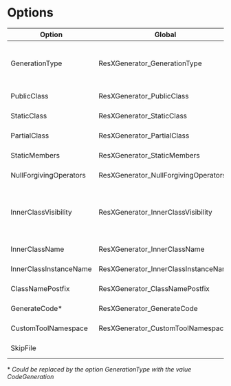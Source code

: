 # Options

|Option|Global|Accepted values          |Compatibilty  |
|------|------|-------------------------|--------------|
|GenerationType|ResXGenerator_GenerationType|- **ResourceManager**</br>- CodeGeneration</br>- StringLocalizer</br>- SameAsOuter|All|
|PublicClass|ResXGenerator_PublicClass|- true<br>- **false**|All|
|StaticClass|ResXGenerator_StaticClass|- **true**<br>- false|All|
|PartialClass|ResXGenerator_PartialClass|- true<br>- **false**|All except StringLocalizer|
|StaticMembers|ResXGenerator_StaticMembers|- **true**<br>- false|All except StringLocalizer|
|NullForgivingOperators|ResXGenerator_NullForgivingOperators|- true<br>- **false**|All except StringLocalizer|
|InnerClassVisibility|ResXGenerator_InnerClassVisibility|-public<br>- internal<br>- private<br>- protected<br>-  sameasouter<br>- **notgenerated**|All except StringLocalizer|
|InnerClassName|ResXGenerator_InnerClassName|Any valid C# identifier|
|InnerClassInstanceName|ResXGenerator_InnerClassInstanceName|Any valid C# identifier|
|ClassNamePostfix|ResXGenerator_ClassNamePostfix|Any valid C# identifier|All except StringLocalizer|
|GenerateCode*|ResXGenerator_GenerateCode|- true<br>- **false**|All except StringLocalizer|
|CustomToolNamespace|ResXGenerator_CustomToolNamespace|Any valid C# namespace|All except StringLocalizer|
|SkipFile| |- true<br>- **false**|All|

\* *Could be replaced by the option GenerationType with the value CodeGeneration*
